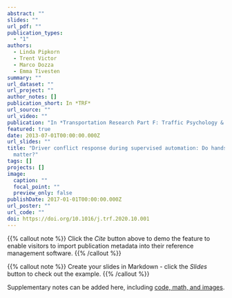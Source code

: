 ```yaml
---
abstract: ""
slides: ""
url_pdf: ""
publication_types:
  - "1"
authors:
  - Linda Pipkorn
  - Trent Victor
  - Marco Dozza
  - Emma Tivesten
summary: ""
url_dataset: ""
url_project: ""
author_notes: []
publication_short: In *TRF*
url_source: ""
url_video: ""
publication: "In *Transportation Research Part F: Traffic Psychology & Behaviour*"
featured: true
date: 2013-07-01T00:00:00.000Z
url_slides: ""
title: "Driver conflict response during supervised automation: Do hands on wheel
  matter?"
tags: []
projects: []
image:
  caption: ""
  focal_point: ""
  preview_only: false
publishDate: 2017-01-01T00:00:00.000Z
url_poster: ""
url_code: ""
doi: https://doi.org/10.1016/j.trf.2020.10.001
---
```


{{% callout note %}}
Click the *Cite* button above to demo the feature to enable visitors to import publication metadata into their reference management software.
{{% /callout %}}

{{% callout note %}}
Create your slides in Markdown - click the *Slides* button to check out the example.
{{% /callout %}}

Supplementary notes can be added here, including [code, math, and images](https://wowchemy.com/docs/writing-markdown-latex/).
